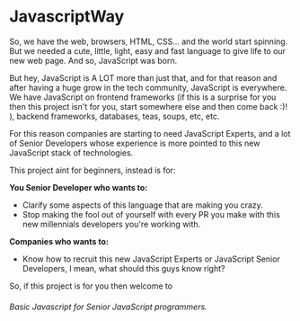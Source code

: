 # JavascriptWay

So, we have the web, browsers, HTML, CSS... and the world start spinning. But we needed a cute, little, light, easy and fast language to give life to our new web page. And so, JavaScript was born.

But hey, JavaScript is A LOT more than just that, and for that reason and after having a huge grow in the tech community, JavaScript is everywhere. We have JavaScript on frontend frameworks (if this is a surprise for you then this project isn't for you, start somewhere else and then come back :)! ), backend frameworks, databases, teas, soups, etc, etc.

For this reason companies are starting to need JavaScript Experts, and a lot of Senior Developers whose experience is more pointed to this new JavaScript stack of technologies.

This project aint for beginners, instead is for:

**You Senior Developer who wants to:**
- Clarify some aspects of this language that are making you crazy.
- Stop making the fool out of yourself with every PR you make with this new millennials developers you're working with.

**Companies who wants to:**
- Know how to recruit this new JavaScript Experts or JavaScript Senior Developers, I mean, what should this guys know right?

So, if this project is for you then welcome to
###### Basic Javascript for Senior JavaScript programmers.
